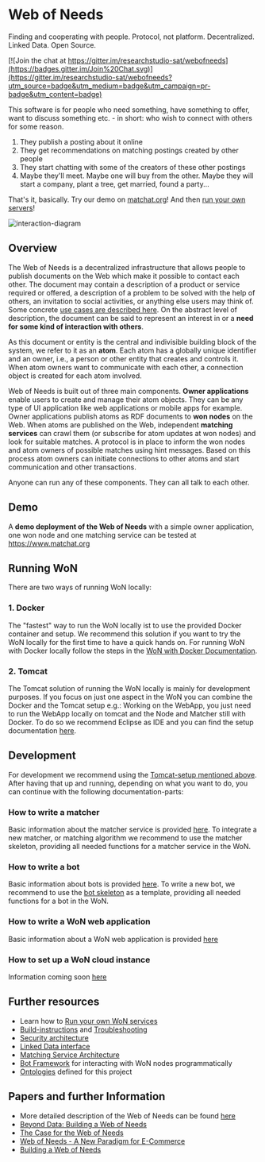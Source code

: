 # Web of Needs

Finding and cooperating with people. Protocol, not platform. Decentralized. Linked Data. Open Source.

[![Join the chat at https://gitter.im/researchstudio-sat/webofneeds](https://badges.gitter.im/Join%20Chat.svg)](https://gitter.im/researchstudio-sat/webofneeds?utm_source=badge&utm_medium=badge&utm_campaign=pr-badge&utm_content=badge)

This software is for people who need something, have something to offer, want to discuss something etc. - in short: who wish to connect with others for some reason.

1. They publish a posting about it online
2. They get recommendations on matching postings created by other people
3. They start chatting with some of the creators of these other postings
4. Maybe they'll meet. Maybe one will buy from the other. Maybe they will start a company, plant a tree, get married, found a party...

That's it, basically. Try our demo on [matchat.org](http://matchat.org)! And then [run your own servers](webofneeds/won-docker/README.md)!

![interaction-diagram](http://researchstudio-sat.github.io/webofneeds/images/interaction-diagram-book.png)

## Overview

The Web of Needs is a decentralized infrastructure that allows people to publish documents on the Web which make it possible to contact each other. The document may contain a description of a product or service required or offered, a description of a problem to be solved with the help of others, an invitation to social activities, or anything else users may think of. Some concrete [use cases are described here](documentation/use-cases-users.md). On the abstract level of description, the document can be said to represent an interest in or a **need for some kind of interaction with others**.

As this document or entity is the central and indivisible building block of the system, we refer to it as an **atom**. Each atom has a globally unique identifier and an owner, i.e., a person or other entity that creates and controls it. When atom owners want to communicate with each other, a connection object is created for each atom involved.

Web of Needs is built out of three main components. **Owner applications** enable users to create and manage their atom objects. They can be any type of UI application like web applications or mobile apps for example. Owner applications publish atoms as RDF documents to **won nodes** on the Web. When atoms are published on the Web, independent **matching services** can crawl them (or subscribe for atom updates at won nodes) and look for suitable matches. A protocol is in place to inform the won nodes and atom owners of possible matches using hint messages. Based on this process atom owners can initiate connections to other atoms and start communication and other transactions.

Anyone can run any of these components. They can all talk to each other.

## Demo

A **demo deployment of the Web of Needs** with a simple owner application, one won node and one matching service can be tested at <https://www.matchat.org>

## Running WoN

There are two ways of running WoN locally:

### 1. Docker

The "fastest" way to run the WoN locally ist to use the provided Docker container and setup. We recommend this solution if you want to try the WoN locally for the first time to have a quick hands on.
For running WoN with Docker locally follow the steps in the [WoN with Docker Documentation](/webofneeds/won-docker/README.md).

### 2. Tomcat

The Tomcat solution of running the WoN locally is mainly for development purposes. If you focus on just one aspect in the WoN you can combine the Docker and the Tomcat setup e.g.: Working on the WebApp, you just need to run the WebApp locally on tomcat and the Node and Matcher still with Docker. To do so we recommend Eclipse as IDE and you can find the setup documentation [here](/documentation/building.md).

## Development

For development we recommend using the [Tomcat-setup mentioned above](#2-tomcat). After having that up and running, depending on what you want to do, you can continue with the following documentation-parts:

### How to write a matcher

Basic information about the matcher service is provided [here](/webofneeds/won-matcher-service/README.md).
To integrate a new matcher, or matching algorithm we recommend to use the matcher skeleton, providing all needed functions for a matcher service in the WoN.

### How to write a bot

Basic information about bots is provided [here](/webofneeds/won-bot/README.md).
To write a new bot, we recommend to use the [bot skeleton](https://github.com/researchstudio-sat/bot-skeleton) as a template, providing all needed functions for a bot in the WoN.

### How to write a WoN web application

Basic information about a WoN web application is provided [here](/webofneeds/won-owner-webapp/README.md)

### How to set up a WoN cloud instance

Information coming soon [here](installation-setting-up-build-environment-in-jenkins.md)

## Further resources

- Learn how to [Run your own WoN services](webofneeds/won-docker/README.md)
- [Build-instructions](/documentation/building.md#building) and [Troubleshooting](documentation/building.md#troubleshooting)
- [Security architecture](webofneeds/won-core/README.md) 
- [Linked Data interface](webofneeds/won-node-webapp/README.md)
- [Matching Service Architecture](webofneeds/won-matcher-service/README.md)
- [Bot Framework](webofneeds/won-bot/README.md) for interacting with WoN nodes programmatically
- [Ontologies](/documentation/ontologies.md) defined for this project

## Papers and further Information

- More detailed description of the Web of Needs can be found [here](http://sat.researchstudio.at/en/web-of-needs)
- [Beyond Data: Building a Web of Needs](http://events.linkeddata.org/ldow2013/papers/ldow2013-paper-13.pdf)
- [The Case for the Web of Needs](http://sat.researchstudio.at/sites/sat.researchstudio.at/files/won_cbi-2014_the_case_for_the_web_of_needs.pdf)
- [Web of Needs - A New Paradigm for E-Commerce](http://sat.researchstudio.at/sites/sat.researchstudio.at/files/won-cbi-2013.pdf)
- [Building a Web of Needs](http://sat.researchstudio.at/sites/sat.researchstudio.at/files/kleedorfer_iswc_2011.pdf)

